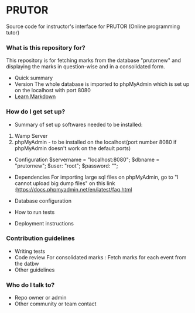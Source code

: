 # PRUTOR
Source code for instructor's interface for PRUTOR (Online programming tutor)

### What is this repository for? ###
This repository is for fetching marks from the database "prutornew" and displaying the marks in question-wise and in a consolidated form.

* Quick summary
* Version
The whole database is imported to phpMyAdmin which is set up on the localhost with port 8080
* [Learn Markdown](https://bitbucket.org/tutorials/markdowndemo)

### How do I get set up? ###

* Summary of set up
softwares needed to be installed:
1) Wamp Server
2) phpMyAdmin - to be installed on the localhost(port number 8080 if phpMyAdmin doesn't work on the default ports)
* Configuration
$servername = "localhost:8080";
$dbname = "prutornew";
$user: "root";
$password: "";
* Dependencies
For importing large sql files on phpMyAdmin, go to "I cannot upload big dump files" 
on this link :https://docs.phpmyadmin.net/en/latest/faq.html

* Database configuration
* How to run tests
* Deployment instructions

### Contribution guidelines ###

* Writing tests
* Code review
For consolidated marks :
Fetch marks for each event from the datbw
* Other guidelines

### Who do I talk to? ###

* Repo owner or admin
* Other community or team contact
